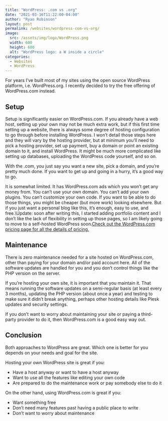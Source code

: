 ```yaml
---
title: "WordPress: .com vs .org"
date: "2021-03-16T11:22:00-04:00"
author: "Ryan Robinson"
layout: post
permalink: /websites/wordpress-com-vs-org/
image:
  src: /assets/img/logo/WordPress.png
  width: 600
  height: 600
  alt: "WordPress logo: a W inside a circle"
categories:
  - Websites
  - WordPress
---
```


For years I’ve built most of my sites using the open source WordPress platform, i.e. WordPress.org. I recently decided to try the free offering of WordPress.com instead.

## Setup

Setup is significantly easier on WordPress.com. If you already have a web host, setting up your own may not be much extra work, but if this first time setting up a website, there is always some degree of hosting configuration to go through before installing WordPress. I won’t detail those steps here and they will vary by the hosting provider, but at minimum you’ll need to pick a hosting provider, set up payment, buy a domain or point an existing domain to it, and install WordPress. It might be much more complicated like setting up databases, uploading the WordPress code yourself, and so on.

With the .com, you just say you want a new site, pick a domain, and you’re pretty much done. If you want to get up and going in a hurry, it’s a good way to go.

It is somewhat limited. It has WordPress.com ads which you won’t get any money from. You can’t use your own domain. You can’t add your own plugins. You can’t customize your own code. If you want to be able to do those things, you might be cheaper (but more work) looking elsewhere. But if you just want a personal blog like this, it’s enough, easy to use, and free.\Update: soon after writing this, I started adding portfolio content and I don’t like the lack of flexibility in setting up those pages, so I am likely going to move to a self-hosted WordPress soon.[Check out the WordPress.com pricing page for all the details of pricing.](https://wordpress.com/pricing/)

## Maintenance

There is zero maintenance needed for a site hosted on WordPress.com, other than paying for your domain and/or paid account here. All of the software updates are handled for you and you don’t control things like the PHP version on the server.

If you’re hosting your own site, it is important that you maintain it. That means running the software updates on a semi-regular basis (at least every 3 months), updating the PHP version (about once a year) and testing to make sure it didn’t break anything, perhaps other hosting details like Plesk updates and security settings.

If you don’t want to worry about maintaining your site or paying a third-party provider to do it, then WordPress.com is a good easy way out.

## Conclusion

Both approaches to WordPress are great. Which one is better for you depends on your needs and goal for the site.

Hosting your own WordPress site is great if you:

- Have a host anyway or want to have a host anyway
- Want to use all the features like editing your own code
- Are prepared to do the maintenance work or pay somebody else to do it

On the other hand, using WordPress.com is great if you:

- Want something free
- Don’t need many features past having a public place to write
- Don’t want to worry about maintenance
